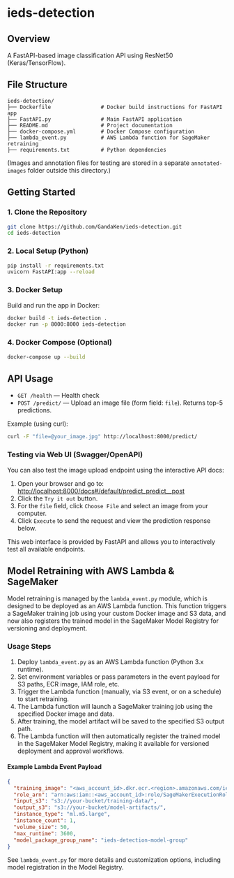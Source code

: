 # ieds-detection

## Overview
A FastAPI-based image classification API using ResNet50 (Keras/TensorFlow).

## File Structure
```
ieds-detection/
├── Dockerfile                # Docker build instructions for FastAPI app
├── FastAPI.py                # Main FastAPI application
├── README.md                 # Project documentation
├── docker-compose.yml        # Docker Compose configuration
├── lambda_event.py           # AWS Lambda function for SageMaker retraining
├── requirements.txt          # Python dependencies
```
(Images and annotation files for testing are stored in a separate `annotated-images` folder outside this directory.)

## Getting Started

### 1. Clone the Repository
```bash
git clone https://github.com/GandaKen/ieds-detection.git
cd ieds-detection
```

### 2. Local Setup (Python)
```bash
pip install -r requirements.txt
uvicorn FastAPI:app --reload
```

### 3. Docker Setup
Build and run the app in Docker:
```bash
docker build -t ieds-detection .
docker run -p 8000:8000 ieds-detection
```

### 4. Docker Compose (Optional)
```bash
docker-compose up --build
```

## API Usage
- `GET /health` — Health check
- `POST /predict/` — Upload an image file (form field: `file`). Returns top-5 predictions.

Example (using curl):
```bash
curl -F "file=@your_image.jpg" http://localhost:8000/predict/
```

### Testing via Web UI (Swagger/OpenAPI)
You can also test the image upload endpoint using the interactive API docs:

1. Open your browser and go to: [http://localhost:8000/docs#/default/predict_predict__post](http://localhost:8000/docs#/default/predict_predict__post)
2. Click the `Try it out` button.
3. For the `file` field, click `Choose File` and select an image from your computer.
4. Click `Execute` to send the request and view the prediction response below.

This web interface is provided by FastAPI and allows you to interactively test all available endpoints.

## Model Retraining with AWS Lambda & SageMaker

Model retraining is managed by the `lambda_event.py` module, which is designed to be deployed as an AWS Lambda function. This function triggers a SageMaker training job using your custom Docker image and S3 data, and now also registers the trained model in the SageMaker Model Registry for versioning and deployment.

### Usage Steps
1. Deploy `lambda_event.py` as an AWS Lambda function (Python 3.x runtime).
2. Set environment variables or pass parameters in the event payload for S3 paths, ECR image, IAM role, etc.
3. Trigger the Lambda function (manually, via S3 event, or on a schedule) to start retraining.
4. The Lambda function will launch a SageMaker training job using the specified Docker image and data.
5. After training, the model artifact will be saved to the specified S3 output path.
6. The Lambda function will then automatically register the trained model in the SageMaker Model Registry, making it available for versioned deployment and approval workflows.

#### Example Lambda Event Payload
```json
{
  "training_image": "<aws_account_id>.dkr.ecr.<region>.amazonaws.com/ieds-detection:latest",
  "role_arn": "arn:aws:iam::<aws_account_id>:role/SageMakerExecutionRole",
  "input_s3": "s3://your-bucket/training-data/",
  "output_s3": "s3://your-bucket/model-artifacts/",
  "instance_type": "ml.m5.large",
  "instance_count": 1,
  "volume_size": 50,
  "max_runtime": 3600,
  "model_package_group_name": "ieds-detection-model-group"
}
```

See `lambda_event.py` for more details and customization options, including model registration in the Model Registry.